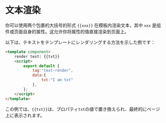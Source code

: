 # 文本渲染

你可以使用两个包裹的大括号的形式 `{{xxx}}` 在模板内渲染文本，其中 `xxx` 是组件或页面自身的属性。这允许你将属性的值直接渲染到页面上。

以下は、テキストをテンプレートにレンダリングする方法を示した例です：

<comp-viewer comp-name="text-render">

```html
<template component>
    render test: {{txt}}
    <script>
        export default {
            tag:"text-render",
            data:{
                txt:"I am txt"
            },
        };
    </script>
</template>
```

</comp-viewer>

この例では、`{{txt}}`は、プロパティ`txt`の値で置き換えられ、最終的にページ上に表示されます。